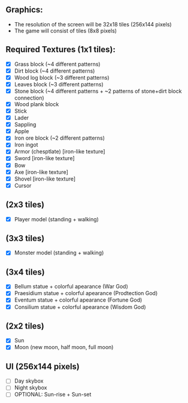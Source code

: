 ## Graphics:
* The resolution of the screen will be 32x18 tiles (256x144 pixels)
* The game will consist of tiles (8x8 pixels)

## Required Textures (1x1 tiles):
* [x] Grass block (~4 different patterns)
* [x] Dirt block (~4 different patterns)
* [x] Wood log block (~3 different patterns)
* [x] Leaves block (~3 different patterns)
* [x] Stone block (~4 different patterns + ~2 patterns of stone+dirt block connection)
* [x] Wood plank block
* [x] Stick
* [x] Lader
* [x] Sappling
* [x] Apple
* [x] Iron ore block (~2 different patterns)
* [x] Iron ingot
* [x] Armor (chesptlate) \[iron-like texture\]
* [x] Sword \[iron-like texture\]
* [x] Bow
* [x] Axe \[iron-like texture\]
* [x] Shovel \[iron-like texture\]
* [x] Cursor
## (2x3 tiles)
* [x] Player model (standing + walking)
## (3x3 tiles)
* [x] Monster model (standing + walking)
## (3x4 tiles)
* [x] Bellum statue + colorful apearance (War God)
* [x] Praesidium statue + colorful apearance (Prodtection God)
* [x] Eventum statue + colorful apearance (Fortune God)
* [x] Consilium statue + colorful apearance (Wisdom God)
## (2x2 tiles)
* [x] Sun
* [x] Moon (new moon, half moon, full moon) 
## UI (256x144 pixels)
* [ ] Day skybox
* [ ] Night skybox
* [ ] OPTIONAL: Sun-rise + Sun-set 
